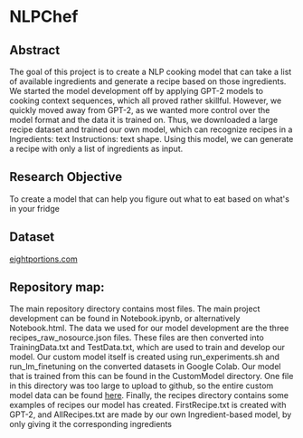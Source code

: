 # NLPChef

## Abstract
The goal of this project is to create a NLP cooking model that can take a list of available ingredients and generate a recipe based on those ingredients.
We started the model development off by applying GPT-2 models to cooking context sequences, which all proved rather skillful. However, we quickly moved away from GPT-2, as we wanted more control over the model format and the data it is trained on. Thus, we downloaded a large recipe dataset and trained our own model, which can recognize recipes in a Ingredients: text Instructions: text shape. Using this model, we can generate a recipe with only a list of ingredients as input.

## Research Objective
To create a model that can help you figure out what to eat based on what's in your fridge

## Dataset
[eightportions.com](https://eightportions.com/datasets/Recipes/#fn:1)

## Repository map:
The main repository directory contains most files. The main project development can be found in Notebook.ipynb, or alternatively Notebook.html. The data we used for our model development are the three recipes_raw_nosource.json files. These files are then converted into TrainingData.txt and TestData.txt, which are used to train and develop our model. Our custom model itself is created using run_experiments.sh and run_lm_finetuning on the converted datasets in Google Colab. Our model that is trained from this can be found in the CustomModel directory. One file in this directory was too large to upload to github, so the entire custom model data can be found [here](https://1drv.ms/u/s!AlUeI82AcSLCo41KNfOUS5dTqT0tEQ?e=4Wyq21). Finally, the recipes directory contains some examples of recipes our model has created. FirstRecipe.txt is created with GPT-2, and AllRecipes.txt are made by our own Ingredient-based model, by only giving it the corresponding ingredients

